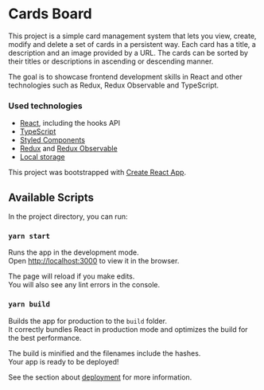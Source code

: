 # Cards Board
This project is a simple card management system that lets you view, create, modify and delete a set of cards in a persistent way.
Each card has a title, a description and an image provided by a URL.
The cards can be sorted by their titles or descriptions in ascending or descending manner. 

The goal is to showcase frontend development skills in React and other technologies such as Redux, Redux Observable and TypeScript.

### Used technologies
- [React](https://reactjs.org/), including the hooks API
- [TypeScript](https://www.typescriptlang.org/)
- [Styled Components](https://styled-components.com/)
- [Redux](https://redux.js.org/) and [Redux Observable](https://redux-observable.js.org/)
- [Local storage](https://developer.mozilla.org/en-US/docs/Web/API/Window/localStorage)

This project was bootstrapped with [Create React App](https://github.com/facebook/create-react-app).

## Available Scripts

In the project directory, you can run:

### `yarn start`

Runs the app in the development mode.\
Open [http://localhost:3000](http://localhost:3000) to view it in the browser.

The page will reload if you make edits.\
You will also see any lint errors in the console.

### `yarn build`

Builds the app for production to the `build` folder.\
It correctly bundles React in production mode and optimizes the build for the best performance.

The build is minified and the filenames include the hashes.\
Your app is ready to be deployed!

See the section about [deployment](https://facebook.github.io/create-react-app/docs/deployment) for more information.
